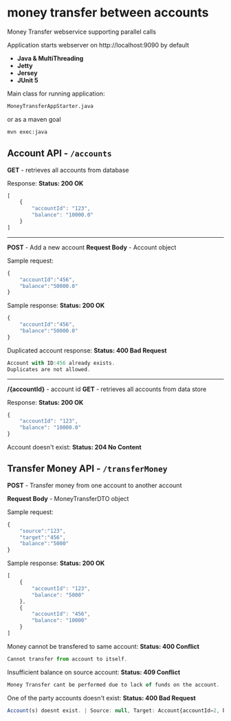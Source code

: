 
# money transfer between accounts

Money Transfer webservice supporting parallel calls

Application starts webserver on http://localhost:9090 by default

 - **Java & MultiThreading**
 - **Jetty**
 - **Jersey** 
 - **JUnit 5**
 

Main class for running application:
```sh
MoneyTransferAppStarter.java
```
or as a maven goal

```sh
mvn exec:java
```
## Account API - `/accounts`

**GET** - retrieves all accounts from database

Response:
**Status: 200 OK**
```javascript
[
    {
        "accountId": "123",
        "balance": "10000.0"
    }
]
```
---
**POST** - Add a new account 
**Request Body** - Account object

Sample request:
```javascript
{
	"accountId":"456",
	"balance":"50000.0"
}
```

Sample response:
**Status: 200 OK**
```javascript
{
	"accountId":"456",
	"balance":"50000.0"
}
```
Duplicated account response:
**Status: 400 Bad Request**
```javascript
Account with ID:456 already exists. 
Duplicates are not allowed.
```
---
**/{accountId}** - account id
**GET** - retrieves all accounts from data store

Response:
**Status: 200 OK**
```javascript
{
    "accountId": "123",
    "balance": "10000.0"
}
```
Account doesn't exist:
**Status: 204 No Content**

## Transfer Money API - `/transferMoney`

**POST** - Transfer money from one account to another account 

**Request Body** - MoneyTransferDTO object

Sample request:
```javascript
{
	"source":"123",
	"target":"456",
	"balance":"5000"
}
```

Sample response:
**Status: 200 OK**
```javascript
[
    {
        "accountId": "123",
        "balance": "5000"
    },
    {
        "accountId": "456",
        "balance": "10000"
    }
]
```

Money cannot be transfered to same account:
**Status: 400 Conflict**
```javascript
Cannot transfer from account to itself.
```

Insufficient balance on source account:
**Status: 409 Conflict**
```javascript
Money Transfer cant be performed due to lack of funds on the account.
```

One of the party accounts doesn't exist:
**Status: 400 Bad Request**
```javascript
Account(s) doesnt exist. | Source: null, Target: Account{accountId=2, balance=10}
```
